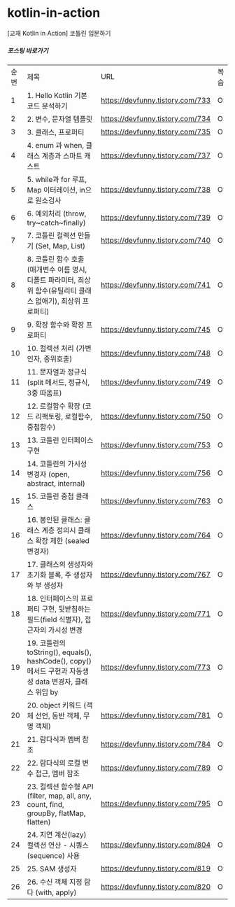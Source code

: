 # kotlin-in-action
[교재 Kotlin in Action] 코틀린 입문하기


##### 포스팅 바로가기
| | | | |
|-|-|-|-|
|순번|제목|URL|복습|
|1|1. Hello Kotlin 기본 코드 분석하기|https://devfunny.tistory.com/733|O|
|2|2. 변수, 문자열 템플릿|https://devfunny.tistory.com/734|O|
|3|3. 클래스, 프로퍼티|https://devfunny.tistory.com/735|O|
|4|4. enum 과 when, 클래스 계층과 스마트 캐스트|https://devfunny.tistory.com/737|O|
|5|5. while과 for 루프, Map 이터레이션, in으로 원소검사|https://devfunny.tistory.com/738|O|
|6|6. 예외처리 (throw, try~catch~finally)|https://devfunny.tistory.com/739|O|
|7|7. 코틀린 컬렉션 만들기 (Set, Map, List)|https://devfunny.tistory.com/740|O|
|8|8. 코틀린 함수 호출 (매개변수 이름 명시, 디폴트 파라미터, 최상위 함수(유틸리티 클래스 없애기), 최상위 프로퍼티)|https://devfunny.tistory.com/741|O|
|9|9. 확장 함수와 확장 프로퍼티|https://devfunny.tistory.com/745|O|
|10|10. 컬렉션 처리 (가변인자, 중위호출)|https://devfunny.tistory.com/748|O|
|11|11. 문자열과 정규식 (split 메서드, 정규식, 3중 따옴표)|https://devfunny.tistory.com/749|O|
|12|12. 로컬함수 확장 (코드 리팩토링, 로컬함수, 중첩함수)|https://devfunny.tistory.com/750|O|
|13|13. 코틀린 인터페이스 구현|https://devfunny.tistory.com/753|O|
|14|14. 코틀린의 가시성 변경자 (open, abstract, internal)|https://devfunny.tistory.com/756|O|
|15|15. 코틀린 중첩 클래스|https://devfunny.tistory.com/763|O|
|16|16. 봉인된 클래스: 클래스 계층 정의시 클래스 확장 제한 (sealed 변경자)|https://devfunny.tistory.com/764|O|
|17|17. 클래스의 생성자와 초기화 블록, 주 생성자와 부 생성자|https://devfunny.tistory.com/767|O|
|18|18. 인터페이스의 프로퍼티 구현, 뒷받침하는 필드(field 식별자), 접근자의 가시성 변경|https://devfunny.tistory.com/771|O|
|19|19. 코틀린의 toString(), equals(), hashCode(), copy() 메서드 구현과 자동생성 data 변경자, 클래스 위임 by|https://devfunny.tistory.com/773|O|
|20|20. object 키워드 (객체 선언, 동반 객체, 무명 객체)|https://devfunny.tistory.com/781|O|
|21|21. 람다식과 멤버 참조|https://devfunny.tistory.com/784|O|
|22|22. 람다식의 로컬 변수 접근, 멤버 참조|https://devfunny.tistory.com/789|O|
|23|23. 컬렉션 함수형 API (filter, map, all, any, count, find, groupBy, flatMap, flatten)|https://devfunny.tistory.com/795|O|
|24|24. 지연 계산(lazy) 컬렉션 연산 - 시퀀스(sequence) 사용|https://devfunny.tistory.com/804|O|
|25|25. SAM 생성자|https://devfunny.tistory.com/819|O|
|26|26. 수신 객체 지정 람다 (with, apply)|https://devfunny.tistory.com/820|O|
